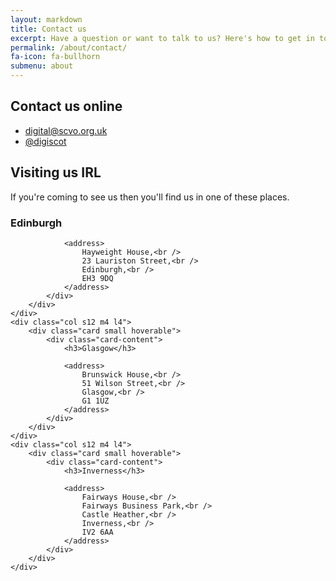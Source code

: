```yaml
---
layout: markdown
title: Contact us
excerpt: Have a question or want to talk to us? Here's how to get in touch.
permalink: /about/contact/
fa-icon: fa-bullhorn
submenu: about
---
```


## Contact us online

<ul class="fa-ul">
    <li>
        <i class="fa-li fa fa-envelope"></i>
        <a href="mailto:digital@scvo.org.uk">digital@scvo.org.uk</a>
    </li>
    <li>
        <i class="fa-li fa fa-twitter"></i>
        <a href="https://twitter.com/digiscot">@digiscot</a>
    </li>
</ul>

## Visiting us IRL

If you're coming to see us then you'll find us in one of these places.

<div class="row">
    <div class="col s12 m4 l4">
        <div class="card small hoverable">
            <div class="card-content">
                <h3>Edinburgh</h3>

                <address>
                    Hayweight House,<br />
                    23 Lauriston Street,<br />
                    Edinburgh,<br />
                    EH3 9DQ
                </address>
            </div>
        </div>
    </div>
    <div class="col s12 m4 l4">
        <div class="card small hoverable">
            <div class="card-content">
                <h3>Glasgow</h3>

                <address>
                    Brunswick House,<br />
                    51 Wilson Street,<br />
                    Glasgow,<br />
                    G1 1UZ
                </address>
            </div>
        </div>
    </div>
    <div class="col s12 m4 l4">
        <div class="card small hoverable">
            <div class="card-content">
                <h3>Inverness</h3>

                <address>
                    Fairways House,<br />
                    Fairways Business Park,<br />
                    Castle Heather,<br />
                    Inverness,<br />
                    IV2 6AA
                </address>
            </div>
        </div>
    </div>
</div>

<div id="map" style="width:100%;height:550px"></div>

<script>
    function initMap() {
        var edinburgh = {lat: 55.9453875, lng: -3.2033319};
        var glasgow = {lat: 55.8584724, lng: -4.2498509};
        var inverness = {lat: 57.453442, lng: -4.2158106};

        var bounds = new google.maps.LatLngBounds();
        bounds.extend(edinburgh);
        bounds.extend(glasgow);
        bounds.extend(inverness);

        var map = new google.maps.Map(document.getElementById('map'), {
            zoom: 4,
            center: edinburgh
        });

        map.fitBounds(bounds);

        var edinburghInfo = new google.maps.InfoWindow({
            content: '<address>Hayweight House,<br />23 Lauriston Street,<br />Edinburgh EH3 9DQ</address>'
        });
        var glasgowInfo = new google.maps.InfoWindow({
            content: '<address>Brunswick House,<br />51 Wilson Street,<br />Glasgow G1 1UZ</address>'
        });
        var invernessInfo = new google.maps.InfoWindow({
            content: '<address>Fairways House,<br />Fairways Business Park,<br />Castle Heather,<br />Inverness IV2 6AA</address>'
        });

        var edinburghMarker = new google.maps.Marker({
            position: edinburgh,
            map: map,
            title: 'Edinburgh'
        });
        edinburghMarker.addListener('click', function(){
            edinburghInfo.open(map, edinburghMarker);
        });

        var glasgowMarker = new google.maps.Marker({
            position: glasgow,
            map: map,
            title: 'Glasgow'
        });
        glasgowMarker.addListener('click', function(){
            glasgowInfo.open(map, glasgowMarker);
        });

        var invernessMarker = new google.maps.Marker({
            position: inverness,
            map: map,
            title: 'Inverness'
        });
        invernessMarker.addListener('click', function(){
            invernessInfo.open(map, invernessMarker);
        });
    }
</script>
<script async defer src="https://maps.googleapis.com/maps/api/js?key=AIzaSyD0cYtgDN1PYx5mr9ubdhlLPAtlMrwiBdo&callback=initMap">
</script>
